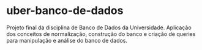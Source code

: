 # uber-banco-de-dados
Projeto final da disciplina de Banco de Dados da Universidade. Aplicação dos conceitos de normalização, construção do banco e criação de queries para manipulação e análise do banco de dados.
